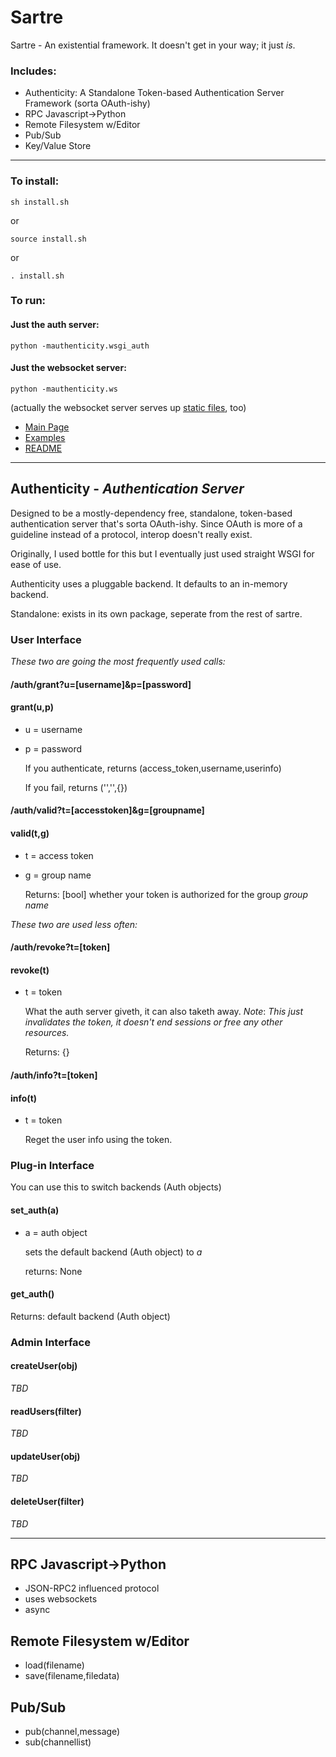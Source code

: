 # Sartre
Sartre - An existential framework.  It doesn't get in your way; it just _is_.

### Includes:

- Authenticity: A Standalone Token-based Authentication Server Framework (sorta OAuth-ishy)
- RPC Javascript->Python
- Remote Filesystem w/Editor
- Pub/Sub
- Key/Value Store

---

### To install:

```
sh install.sh
```

or 

```
source install.sh
```

or 

```
. install.sh
```

### To run:

#### Just the auth server:

```
python -mauthenticity.wsgi_auth
```

#### Just the websocket server:

```
python -mauthenticity.ws
```

(actually the websocket server serves up
	   <a href="http://localhost:8080/static/index.html">
	   static files</a>, too)

- <a href="http://localhost:8080/static/main.html">Main Page</a>
- <a href="http://localhost:8080/static/examples/index.html">Examples</a>
- <a href="http://localhost:8080/static/readme.html">README</a>

---

## Authenticity - _Authentication Server_

Designed to be a mostly-dependency free, standalone, token-based authentication server that's sorta OAuth-ishy.  Since OAuth is more of a guideline instead of a protocol, interop doesn't really exist.

Originally, I used bottle for this but I eventually just used straight WSGI for ease of use.

Authenticity uses a pluggable backend.  It defaults to an in-memory backend.

Standalone: exists in its own package, seperate from the rest of sartre.

### User Interface

*These two are going the most frequently used calls:*

#### /auth/grant?u=[username]&p=[password]
#### grant(u,p)
- u = username
- p = password

  If you authenticate, returns (access_token,username,userinfo)

  If you fail, returns ('','',{})

#### /auth/valid?t=[accesstoken]&g=[groupname]
#### valid(t,g)
- t = access token
- g = group name

  Returns: [bool] whether your token is authorized for the group *group name*

*These two are used less often:*

#### /auth/revoke?t=[token]
#### revoke(t)
- t = token

  What the auth server giveth, it can also taketh away.
   *Note*: _This just invalidates the token,
    it doesn't end sessions or free any other resources._

  Returns: {}

#### /auth/info?t=[token]
#### info(t)
- t = token

  Reget the user info using the token.

### Plug-in Interface

You can use this to switch backends (Auth objects)

#### set_auth(a)
- a = auth object

  sets the default backend (Auth object) to _a_

  returns: None

#### get_auth()

  Returns: default backend (Auth object)


### Admin Interface

#### createUser(obj)

*TBD*

#### readUsers(filter)

*TBD*

#### updateUser(obj)

*TBD*

#### deleteUser(filter)

*TBD*

---

## RPC Javascript->Python

- JSON-RPC2 influenced protocol
- uses websockets
- async

## Remote Filesystem w/Editor

- load(filename)
- save(filename,filedata)

## Pub/Sub

- pub(channel,message)
- sub(channellist)
